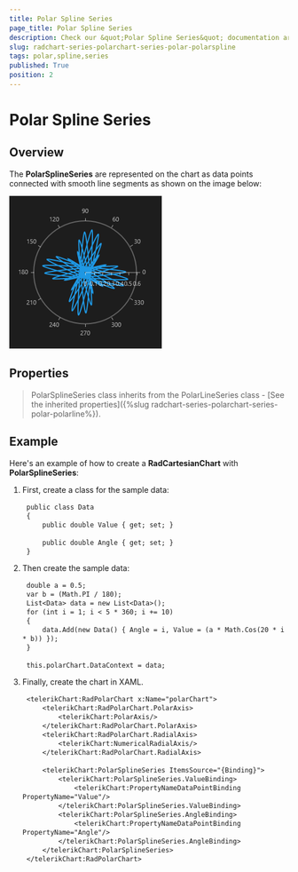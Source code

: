 ```yaml
---
title: Polar Spline Series
page_title: Polar Spline Series
description: Check our &quot;Polar Spline Series&quot; documentation article for RadChart for UWP control.
slug: radchart-series-polarchart-series-polar-polarspline
tags: polar,spline,series
published: True
position: 2
---
```


# Polar Spline Series



## Overview

The **PolarSplineSeries** are represented on the chart as data points connected with smooth line segments as shown on the image below:

![Polar Spline Series](images/PolarSplineSeries.png)

## Properties

>PolarSplineSeries class inherits from the PolarLineSeries class -
[See the inherited properties]({%slug radchart-series-polarchart-series-polar-polarline%}).


## Example

Here's an example of how to create a **RadCartesianChart** with **PolarSplineSeries**:

1. First, create a class for the sample data:

		public class Data
		{
			public double Value { get; set; }
		
			public double Angle { get; set; }
		}

1. Then create the sample data:

		double a = 0.5;
		var b = (Math.PI / 180);
		List<Data> data = new List<Data>();
		for (int i = 1; i < 5 * 360; i += 10)
		{
			data.Add(new Data() { Angle = i, Value = (a * Math.Cos(20 * i * b)) });
		}
		
		this.polarChart.DataContext = data;

1. Finally, create the chart in XAML.

		<telerikChart:RadPolarChart x:Name="polarChart">
		    <telerikChart:RadPolarChart.PolarAxis>
		        <telerikChart:PolarAxis/>
		    </telerikChart:RadPolarChart.PolarAxis>
		    <telerikChart:RadPolarChart.RadialAxis>
		        <telerikChart:NumericalRadialAxis/>
		    </telerikChart:RadPolarChart.RadialAxis>
		
		    <telerikChart:PolarSplineSeries ItemsSource="{Binding}">
		        <telerikChart:PolarSplineSeries.ValueBinding>
		            <telerikChart:PropertyNameDataPointBinding PropertyName="Value"/>
		        </telerikChart:PolarSplineSeries.ValueBinding>
		        <telerikChart:PolarSplineSeries.AngleBinding>
		            <telerikChart:PropertyNameDataPointBinding PropertyName="Angle"/>
		        </telerikChart:PolarSplineSeries.AngleBinding>
		    </telerikChart:PolarSplineSeries>
		</telerikChart:RadPolarChart>
